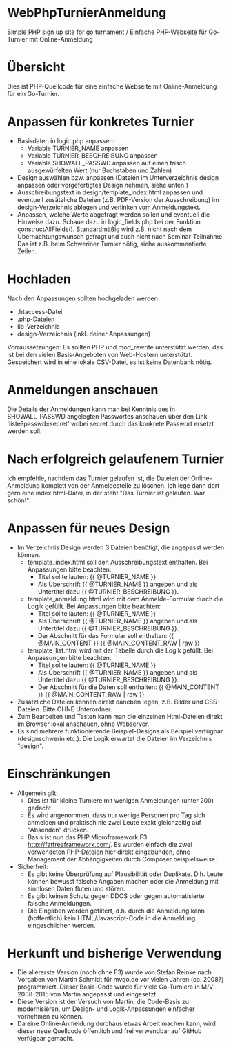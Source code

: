 # WebPhpTurnierAnmeldung
Simple PHP sign up site for go turnament / Einfache PHP-Webseite für Go-Turnier mit Online-Anmeldung 

# Übersicht
Dies ist PHP-Quellcode für eine einfache Webseite mit Online-Anmeldung für ein Go-Turnier.

# Anpassen für konkretes Turnier
* Basisdaten in logic.php anpassen:
  * Variable TURNIER_NAME anpassen
  * Variable TURNIER_BESCHREIBUNG anpassen
  * Variable SHOWALL_PASSWD anpassen auf einen frisch ausgewürfelten Wert (nur Buchstaben und Zahlen)
* Design auswählen bzw. anpassen (Dateien im Unterverzeichnis design anpassen oder vorgefertigtes Design nehmen, siehe unten.)
* Ausschreibungstext in design/template_index.html anpassen und eventuell zusätzliche Dateien (z.B. PDF-Version der Ausschreibung) im design-Verzeichnis ablegen und verlinken vom Anmeldungstext.
* Anpassen, welche Werte abgefragt werden sollen und eventuell die Hinweise dazu. Schaue dazu in logic_fields.php bei der Funktion constructAllFields().
  Standardmäßig wird z.B. nicht nach dem Übernachtungswunsch gefragt und auch nicht nach Seminar-Teilnahme. Das ist z.B. beim Schweriner Turnier nötig, siehe auskommentierte Zeilen.

# Hochladen
Nach den Anpassungen sollten hochgeladen werden: 
* .htaccess-Datei
* .php-Dateien
* lib-Verzeichnis
* design-Verzeichnis (inkl. deiner Anpassungen)

Vorraussetzungen: Es sollten PHP und mod_rewrite unterstützt werden, das ist bei den vielen Basis-Angeboten von Web-Hostern unterstützt. Gespeichert wird in eine lokale CSV-Datei, es ist keine Datenbank nötig.

# Anmeldungen anschauen
Die Details der Anmeldungen kann man bei Kenntnis des in SHOWALL_PASSWD angelegten Passwortes anschauen über den Link 'liste?passwd=secret' wobei secret durch das konkrete Passwort ersetzt werden soll.

# Nach erfolgreich gelaufenem Turnier
Ich empfehle, nachdem das Turnier gelaufen ist, die Dateien der Online-Anmeldung komplett von der Anmeldestelle zu löschen. Ich lege dann dort gern eine index.html-Datei, in der steht "Das Turnier ist gelaufen. War schön!".


# Anpassen für neues Design
* Im Verzeichnis Design werden 3 Dateien benötigt, die angepasst werden können.
  * template_index.html soll den Ausschreibungstext enthalten. Bei Anpassungen bitte beachten:
    * Titel sollte lauten: {{ @TURNIER_NAME }}
    * Als Überschrift {{ @TURNIER_NAME }} angeben und als Untertitel dazu {{ @TURNIER_BESCHREIBUNG }}.
  * template_anmeldung.html wird mit dem Anmelde-Formular durch die Logik gefüllt. Bei Anpassungen bitte beachten: 
    * Titel sollte lauten: {{ @TURNIER_NAME }}
    * Als Überschrift {{ @TURNIER_NAME }} angeben und als Untertitel dazu {{ @TURNIER_BESCHREIBUNG }}.
    * Der Abschnitt für das Formular soll enthalten: {{ @MAIN_CONTENT }} {{ @MAIN_CONTENT_RAW | raw }}
  * template_list.html wird mit der Tabelle durch die Logik gefüllt. Bei Anpassungen bitte beachten: 
    * Titel sollte lauten: {{ @TURNIER_NAME }}
    * Als Überschrift {{ @TURNIER_NAME }} angeben und als Untertitel dazu {{ @TURNIER_BESCHREIBUNG }}.
    * Der Abschnitt für die Daten soll enthalten: {{ @MAIN_CONTENT }} {{ @MAIN_CONTENT_RAW | raw }}
* Zusätzliche Dateien können direkt daneben legen, z.B. Bilder und CSS-Dateien. Bitte OHNE Unterordner.
* Zum Bearbeiten und Testen kann man die einzelnen Html-Dateien direkt im Browser lokal anschauen, ohne Webserver.
* Es sind mehrere funktionierende Beispiel-Designs als Beispiel verfügbar (designschwerin etc.). Die Logik erwartet die Dateien im Verzeichnis "design".

# Einschränkungen
* Allgemein gilt:
  * Dies ist für kleine Turniere mit wenigen Anmeldungen (unter 200) gedacht.
  * Es wird angenommen, dass nur wenige Personen pro Tag sich anmelden und praktisch nie zwei Leute exakt gleichzeitig auf "Absenden" drücken.
  * Basis ist nun das PHP Microframework F3 http://fatfreeframework.com/. Es wurden einfach die zwei verwendeten PHP-Dateien hier direkt eingebunden, ohne Management der Abhängigkeiten durch Composer beispielsweise.
* Sicherheit: 
  * Es gibt keine Überprüfung auf Plausibilität oder Duplikate. D.h. Leute können bewusst falsche Angaben machen oder die Anmeldung mit sinnlosen Daten fluten und stören.
  * Es gibt keinen Schutz gegen DDOS oder gegen automatisierte falsche Anmeldungen.
  * Die Eingaben werden gefiltert, d.h. durch die Anmeldung kann (hoffentlich) kein HTML/Javascript-Code in die Anmeldung eingeschlichen werden.

# Herkunft und bisherige Verwendung
  * Die allererste Version (noch ohne F3) wurde von Stefan Reinke nach Vorgaben von Martin Schmidt für mvgo.de vor vielen Jahren (ca. 2008?) programmiert. Dieser Basis-Code wurde für viele Go-Turniere in M/V 2008-2015 von Martin angepasst und eingesetzt.
  * Diese Version ist der Versuch von Martin, die Code-Basis zu modernisieren, um Design- und Logik-Anpassungen einfacher vornehmen zu können.
  * Da eine Online-Anmeldung durchaus etwas Arbeit machen kann, wird dieser neue Quellcode öffentlich und frei verwendbar auf GitHub verfügbar gemacht. 
